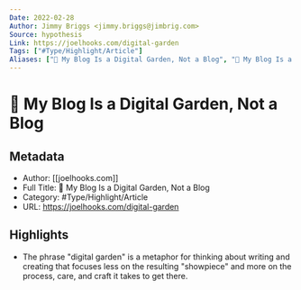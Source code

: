 ```yaml
---
Date: 2022-02-28
Author: Jimmy Briggs <jimmy.briggs@jimbrig.com>
Source: hypothesis
Link: https://joelhooks.com/digital-garden
Tags: ["#Type/Highlight/Article"]
Aliases: ["🌱 My Blog Is a Digital Garden, Not a Blog", "🌱 My Blog Is a Digital Garden, Not a Blog"]
---
```

# 🌱 My Blog Is a Digital Garden, Not a Blog

## Metadata
- Author: [[joelhooks.com]]
- Full Title: 🌱 My Blog Is a Digital Garden, Not a Blog
- Category: #Type/Highlight/Article
- URL: https://joelhooks.com/digital-garden

## Highlights
- The phrase "digital garden" is a metaphor for thinking about writing and creating that focuses less on the resulting "showpiece" and more on the process, care, and craft it takes to get there.
